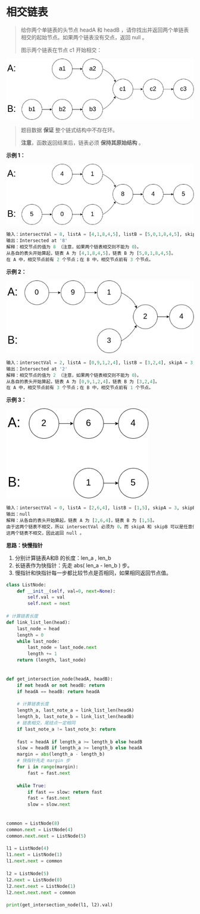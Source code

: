 # 相交链表

> 给你两个单链表的头节点 headA 和 headB ，请你找出并返回两个单链表相交的起始节点。如果两个链表没有交点，返回 null 。
>
> 图示两个链表在节点 c1 开始相交：
>

![](images/160_1.png)

> 题目数据 **保证** 整个链式结构中不存在环。
>
> **注意**，函数返回结果后，链表必须 **保持其原始结构** 。

**示例 1：**

![](images/160_2.png)

```python
输入：intersectVal = 8, listA = [4,1,8,4,5], listB = [5,0,1,8,4,5], skipA = 2, skipB = 3
输出：Intersected at '8'
解释：相交节点的值为 8 （注意，如果两个链表相交则不能为 0）。
从各自的表头开始算起，链表 A 为 [4,1,8,4,5]，链表 B 为 [5,0,1,8,4,5]。
在 A 中，相交节点前有 2 个节点；在 B 中，相交节点前有 3 个节点。
```



**示例 2：**

![](images/160_1.5.png)

```python
输入：intersectVal = 2, listA = [0,9,1,2,4], listB = [3,2,4], skipA = 3, skipB = 1
输出：Intersected at '2'
解释：相交节点的值为 2 （注意，如果两个链表相交则不能为 0）。
从各自的表头开始算起，链表 A 为 [0,9,1,2,4]，链表 B 为 [3,2,4]。
在 A 中，相交节点前有 3 个节点；在 B 中，相交节点前有 1 个节点。
```



**示例 3：**

![](images/160_3.png)

```python
输入：intersectVal = 0, listA = [2,6,4], listB = [1,5], skipA = 3, skipB = 2
输出：null
解释：从各自的表头开始算起，链表 A 为 [2,6,4]，链表 B 为 [1,5]。
由于这两个链表不相交，所以 intersectVal 必须为 0，而 skipA 和 skipB 可以是任意值。
这两个链表不相交，因此返回 null 。
```



**思路：快慢指针**

1. 分别计算链表A和B 的长度：len_a , len_b
2. 长链表作为快指针：先走 abs(  len_a - len_b ) 步。
3. 慢指针和快指针每一步都比较节点是否相同，如果相同返回节点值。

```python
class ListNode:
    def __init__(self, val=0, next=None):
        self.val = val
        self.next = next

# 计算链表长度
def link_list_len(head):
    last_node = head
    length = 0
    while last_node:
        last_node = last_node.next
        length += 1
    return (length, last_node)


def get_intersection_node(headA, headB):
    if not headA or not headB: return
    if headA == headB: return headA

    # 计算链表长度
    length_a, last_note_a = link_list_len(headA)
    length_b, last_note_b = link_list_len(headB)
    # 链表相交，尾结点一定相同
    if last_note_a != last_note_b: return

    fast = headA if length_a >= length_b else headB
    slow = headB if length_a >= length_b else headA
    margin = abs(length_a - length_b)
    # 快指针先走 margin 步
    for i in range(margin):
        fast = fast.next
    
    while True:
        if fast == slow: return fast
        fast = fast.next
        slow = slow.next


common = ListNode(8)
common.next = ListNode(4)
common.next.next = ListNode(5)

l1 = ListNode(4)
l1.next = ListNode(1)
l1.next.next = common

l2 = ListNode(5)
l2.next = ListNode(0)
l2.next.next = ListNode(1)
l2.next.next.next = common

print(get_intersection_node(l1, l2).val)
```

